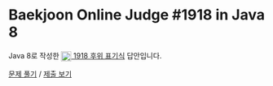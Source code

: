 # Baekjoon Online Judge #1918 in Java 8
Java 8로 작성한 [<img src="https://static.solved.ac/tier_small/14.svg" height="20" align="center">
1918 후위 표기식](https://www.acmicpc.net/problem/1918) 답안입니다.

[문제 풀기](https://www.acmicpc.net/problem/1918) /
[제출 보기](https://www.acmicpc.net/source/86899544)
